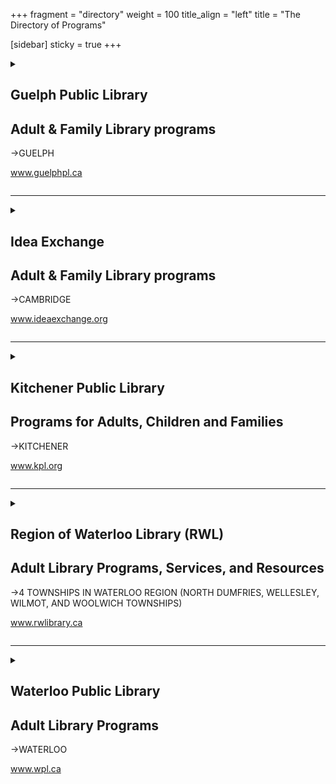 +++
fragment = "directory"
weight = 100
title_align = "left"
title = "The Directory of Programs"


[sidebar]
  sticky = true
+++

<details>  
<summary>  
  
## Guelph Public Library  
## Adult & Family Library programs  
→GUELPH   
  
www.guelphpl.ca  
  
</summary>  
  
#### What:  
- Family Literacy programs for parents, caregivers, and children (free weekly storytimes)  
- Early Literacy Computers for children at all locations  
- STEAM (Science, Technology, Engineering, Arts, Mathematics) initiatives and tools for children  
- Access to Internet, printers, photocopiers, and scanning  
- Adult Literacy Collections for Teachers, Tutors, and Students  
- Volunteer Opportunities  
- English as a Second Language ‒ ESL conversation circles and Book Clubs  
- Book Clubs for all ages on a variety  
of themes  
- WiFi Hotspots  
- TechBar and Makerspace: 3D printers, virtual reality, various tech gadgets  
  
#### Who:  
Everyone is welcome.  
There are programs, collections,  
and services available for all ages.  
#### When:  
Monday ‒ Thursday at 9:00am‒9:00pm  
  
Friday ‒ Saturday at 9:00am‒5:00pm  
  
Sundays at 1:00pm‒5:00pm  
(September‒May)  
\* Summer hours are in effect from June to early September. Please check website for details.  
#### Where:  
Main Library—100 Norfolk Street  
#### Ask For:  
Steven Kraft—Guelph Public Library CEO  
(519) 824-6220 ext. 224  
skraft@guelphpl.ca  
</details>  
  
* * * * *  
  
<details>  
<summary>  
  
## Idea Exchange  
## Adult & Family Library programs  
→CAMBRIDGE   
  
www.ideaexchange.org  
  
</summary>  
  
#### What:  
- Free early literacy programming including Baby, Toddler, and School Readiness online and in person  
- Literacy collection ‒ for adults learning the basics of letters and numbers  
- Audio kits ‒ Books and CDs. Also available online through Tumblebooks  
- Language learning ‒ for English and many other languages ‒ in audio, print, electronic or some  combination (or learn online using the Mango Languages learning programs)  
- Books with high interest and  
low vocabulary  
- Movies and music in other languages  
- Conversation Circles ‒ meet virtually multiple times per week  
- Settlement Worker on site at the Queen’s Square location 2 days per week  
- Courses on teaching English and ESL through an online product called Gale Courses and Lynda. com  
- Free access to the Internet ‒ use our computers or bring your own device  
- Never used a computer or need help with other devices? Book a 1 to 1 training session with our  staff  
- Old Post Office location – digital library with free access to laser cutter, sewing machines, 3D  printer and more. Borrow laptops and iPads to use at location  
#### Who:  
Everyone, all ages and skill levels  
#### When:  
All Locations  
Monday ‒ Saturday at 10:00am‒6:00pm  
#### Where:  
##### Queen’s Square  
1 North Square  
  
##### Clemens Mill  
50 Saginaw Parkway  
  
##### Hespeler  
5 Tannery Street East  
  
##### Preston  
435 King Street East  
  
##### Old Post Office  
12 Water Street South  
#### Ask For:  
Queen’s Square—(519) 621-0460 Clemens Mill—(519) 740-6294  
  
Hespeler—(519) 658-4412  
  
Preston—(519) 653-3632  
  
Old Post Office—(226) 533-2767  
  
</details>  
  
* * * * *  
  
<details>  
<summary>  
  
## Kitchener Public Library  
## Programs for Adults, Children and Families  
→KITCHENER  
  
www.kpl.org  
  
</summary>  
  
#### What:  
- All programs free of charge  
- Adult Literacy Collection for Teachers, Tutors, and Students  
- Family Literacy programs for parents, caregivers, and children  
- Beginner and Intermediate Computer Training  
- Access to Internet, printers, photocopiers, scanning and fax  
- Volunteer Opportunities  
- Career & Resume help  
- ESL conversation circles  
- Study Rooms  
- WiFi Hotspots  
- Heffner Studio: 3D printers, virtual reality, Music Editing, Digital Conversion  
#### Who:  
Programs for all ages  
All are welcome  
#### When:  
Monday ‒ Thursday at 9:00am‒7:00pm  
Friday and Saturday at 9:00am‒5:30pm  
#### Where:  
  
##### Central Library  
85 Queen Street North  
  
##### Country Hills Library  
1500 Block Line Road  
  
##### Forest Heights Library  
251 Fischer-Hallman Road  
  
##### Grand River Stanley Park Library  
175 Indian Road  
  
##### Pioneer Park Community Library  
150 Pioneer Park Drive  
#### Ask For:  
Aimee Jeffrey—Lifelong Learning and Literacy Librarian (519) 743-0271 ext. 218  
  
</details>  
  
* * * * *  
  
<details>  
<summary>  
  
## Region of Waterloo Library (RWL)  
## Adult Library Programs, Services, and Resources  
→4 TOWNSHIPS IN WATERLOO REGION (NORTH DUMFRIES, WELLESLEY, WILMOT, AND WOOLWICH TOWNSHIPS)  
  
www.rwlibrary.ca  
  
</summary>  
  
#### What:  
- Access to library services and resources, including: computers, the Internet, and WIFI  
- Access to printing, copying, and scanning  
- Mobile hotspot lending program  
- Satellite library sites  
#### Who:  
Open to all  
#### When:  
Monday ‒ Saturday, hours and days vary by branch  
#### Where:  
##### Ayr Branch  
137 Stanley Street  
  
##### Baden Branch  
115 Snyder’s Road East  
  
##### Bloomingdale Branch  
860A Sawmill Road  
  
##### Elmira Branch  
65 Arthur Street South  
  
##### Linwood Branch  
5279 Ament Line  
  
##### New Hamburg Branch  
145 Huron Street  
  
##### New Dundee Branch  
1176 Queen Street  
  
##### St. Clements Branch  
3605 Lobsinger Line  
  
##### St. Jacobs Branch  
29 Queensway Drive  
  
##### Wellesley Branch  
1137 Henry Street  
  
#### Ask For:  
Librarian  
(226) 748-8030  
  
</details>  
  
* * * * *  
  
<details>  
<summary>  
  
## Waterloo Public Library  
## Adult Library Programs  
→WATERLOO  
  
www.wpl.ca  
  
</summary>  
  
#### What:  
- Job search information  
- Resume support  
- Employment research  
- Library Settlement Program workers for specific newcomer and employment support  
#### Who:  
Open to all  
#### When:  
- Monday ‒ Thursday at 9:30am‒9:00pm  
- Friday and Saturday at 9:30am‒5:30pm  
- Sundays at 1:00pm‒4:00pm  
- Main Library (October to May)  
#### Where:  
  
##### Main Library  
35 Albert Street  
  
##### John M. Harper Branch  
500 Fischer-Hallman Road North  
  
##### McCormick Branch  
500 Parkside Drive  
#### Ask For:  
Laura Dick—Manager, Branches  
(519) 886-1310 ext. 313  
  
</details>
